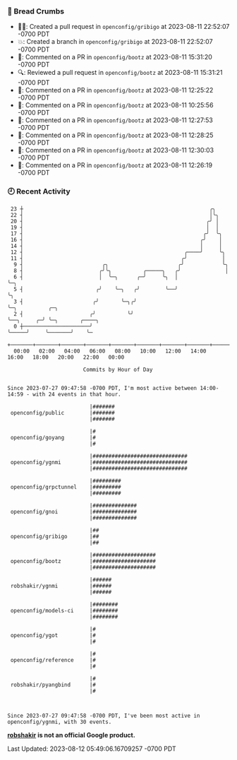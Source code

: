 ### 🍞 Bread Crumbs

 * ✍🏼: Created a pull request in `openconfig/gribigo` at 2023-08-11 22:52:07 -0700 PDT
 * 💥: Created a branch in `openconfig/gribigo` at 2023-08-11 22:52:07 -0700 PDT
 * 💬: Commented on a PR in  `openconfig/bootz` at 2023-08-11 15:31:20 -0700 PDT
 * 🔍: Reviewed a pull request in  `openconfig/bootz` at 2023-08-11 15:31:21 -0700 PDT
 * 💬: Commented on a PR in  `openconfig/bootz` at 2023-08-11 12:25:22 -0700 PDT
 * 💬: Commented on a PR in  `openconfig/bootz` at 2023-08-11 10:25:56 -0700 PDT
 * 💬: Commented on a PR in  `openconfig/bootz` at 2023-08-11 12:27:53 -0700 PDT
 * 💬: Commented on a PR in  `openconfig/bootz` at 2023-08-11 12:28:25 -0700 PDT
 * 💬: Commented on a PR in  `openconfig/bootz` at 2023-08-11 12:30:03 -0700 PDT
 * 💬: Commented on a PR in  `openconfig/bootz` at 2023-08-11 12:26:19 -0700 PDT

### 🕘 Recent Activity
```
 23 ┼                                                           ╭╮
 22 ┤                                                           │╰╮
 20 ┤                                                          ╭╯ │
 19 ┤                                                          │  │
 17 ┤                                                         ╭╯  ╰╮
 16 ┤                                                        ╭╯    │
 14 ┤                                                        │     │
 12 ┤                                                   ╭────╯     ╰╮
 11 ┤                                                  ╭╯           │
  9 ┤                         ╭╮                      ╭╯            ╰╮
  8 ┤                        ╭╯╰╮          ╭─────╮   ╭╯              │
  6 ┤                        │  ╰─╮      ╭─╯     ╰╮  │               ╰─╮
  5 ┤                       ╭╯    ╰─╮   ╭╯        ╰──╯                 ╰╮
  3 ┤                      ╭╯       ╰─╮╭╯                               ╰─╮          ╭─╮
  2 ┤                     ╭╯          ╰╯                                  ╰──╮     ╭─╯ ╰─╮       ╭────╮
  0 ┼─────────────────────╯                                                  ╰─────╯     ╰───────╯    ╰─
    +───────+───────+───────+───────+───────+───────+───────+───────+───────+───────+───────+───────+────
  00:00   02:00   04:00   06:00   08:00   10:00   12:00   14:00   16:00   18:00   20:00   22:00   00:00   

						Commits by Hour of Day


Since 2023-07-27 09:47:58 -0700 PDT, I'm most active between 14:00-14:59 - with 24 events in that hour.

```



```
                          |#######
 openconfig/public        |#######
                          |#######

                          |#
 openconfig/goyang        |#
                          |#

                          |##############################
 openconfig/ygnmi         |##############################
                          |##############################

                          |#########
 openconfig/grpctunnel    |#########
                          |#########

                          |##############
 openconfig/gnoi          |##############
                          |##############

                          |##
 openconfig/gribigo       |##
                          |##

                          |####################
 openconfig/bootz         |####################
                          |####################

                          |######
 robshakir/ygnmi          |######
                          |######

                          |########
 openconfig/models-ci     |########
                          |########

                          |#
 openconfig/ygot          |#
                          |#

                          |#
 openconfig/reference     |#
                          |#

                          |#
 robshakir/pyangbind      |#
                          |#



Since 2023-07-27 09:47:58 -0700 PDT, I've been most active in openconfig/ygnmi, with 30 events.

```
**[robshakir](mailto:robjs@google.com) is not an official Google product.**  


Last Updated: 2023-08-12 05:49:06.16709257 -0700 PDT
